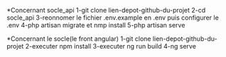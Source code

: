 *Concernant socle_api
1-git clone lien-depot-github-du-projet
2-cd socle_api
3-reonnomer le fichier .env.example en .env puis configurer le .env
4-php artisan migrate et nmp install
5-php artisan serve

*Concernant le socle(le front angular)
1-git clone lien-depot-github-du-projet
2-executer npm install
3-executer ng run build
4-ng serve












<!-- # Socle

This project was generated with [Angular CLI](https://github.com/angular/angular-cli) version 16.1.0.

## Development server

Run `ng serve` for a dev server. Navigate to `http://localhost:4200/`. The application will automatically reload if you change any of the source files.

## Code scaffolding

Run `ng generate component component-name` to generate a new component. You can also use `ng generate directive|pipe|service|class|guard|interface|enum|module`.

## Build

Run `ng build` to build the project. The build artifacts will be stored in the `dist/` directory.

## Running unit tests

Run `ng test` to execute the unit tests via [Karma](https://karma-runner.github.io).

## Running end-to-end tests

Run `ng e2e` to execute the end-to-end tests via a platform of your choice. To use this command, you need to first add a package that implements end-to-end testing capabilities.

## Further help

To get more help on the Angular CLI use `ng help` or go check out the [Angular CLI Overview and Command Reference](https://angular.io/cli) page. -->
